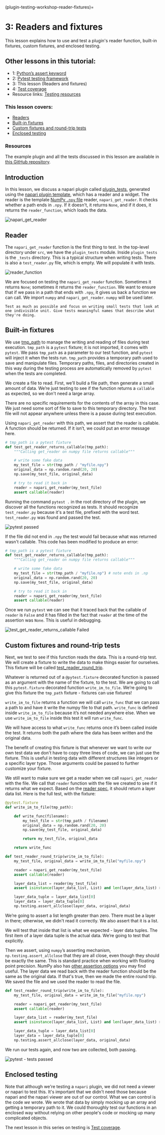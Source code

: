 (plugin-testing-workshop-reader-fixtures)=

# 3: Readers and fixtures

This lesson explains how to use and test a plugin's reader function, built-in fixtures, custom fixtures, and enclosed testing.

## Other lessons in this tutorial:

* 1: [Python’s assert keyword](plugin-testing-workshop-assert)
* 2: [Pytest testing framework](plugin-testing-workshop-pytest)
* 3: This lesson (Readers and fixtures)
* 4: [Test coverage](plugin-testing-workshop-coverage)
* Resource links: [Testing resources](plugin-testing-resources)

### This lesson covers:
* [Readers](#reader)
* [Built-in fixtures](#built-in-fixtures)
* [Custom fixtures and round-trip tests](#custom-fixtures-and-round-trip-tests)
* [Enclosed testing](#enclosed-testing)

### Resources
The example plugin and all the tests discussed in this lesson are available in [this GitHub repository](https://github.com/DragaDoncila/plugin-tests).

## Introduction
In this lesson, we discuss a napari plugin called [plugin_tests](https://github.com/DragaDoncila/plugin-tests/tree/main/src/plugin_tests), generated using the [napari plugin template](https://github.com/napari/napari-plugin-template), which has a reader and a widget. The reader is the template [NumPy `.npy` file](https://numpy.org/doc/stable/reference/generated/numpy.lib.format.html#npy-format) reader, `napari_get_reader`. It checks whether a path ends in `.npy`. If it doesn't, it returns `None`, and if it does, it returns the `reader_function`, which loads the data.

![napari_get_reader](../../images/napari_plugins_1st_napari_get_reader.png)

## Reader
The `napari_get_reader` function is the first thing to test. In the top-level directory under `src`, we have the `plugin_tests` module. Inside `plugin_tests` is the `_tests` directory. This is a typical structure when writing tests. There is also a `test_reader.py` file, which is empty. We will populate it with tests.

![reader_function](../../images/napari_plugins_2nd_reader_function.png)

We are focused on testing the `napari_get_reader` function. Sometimes it returns `None`; sometimes it returns the `reader_function`. We want to ensure that if we pass in a path that ends with `.npy`, it gives us back a function we can call.  We import `numpy` and `napari_get_reader`. `numpy` will be used later.

```{tip}
Test as much as possible and focus on writing small tests that look at one indivisible unit. Give tests meaningful names that describe what they're doing.
```

## Built-in fixtures
We use [tmp_path](https://docs.pytest.org/en/7.1.x/how-to/tmp_path.html#the-tmp-path-fixture) to manage the writing and reading of files during test execution. `tmp_path` is a `pytest` fixture; it is not imported, it comes with `pytest`. We pass `tmp_path` as a parameter to our test function, and `pytest` will inject it when the tests run. `tmp_path` provides a temporary path used to save and manipulate files. Temporary paths, files, and directories created in this way during the testing process are automatically removed by `pytest` when the tests are completed.

We create a file to read. First, we’ll build a file path, then generate a small amount of data. We’re just testing to see if the function returns a `callable` as expected, so we don't need a large array.

There are no specific requirements for the contents of the array in this case. We just need some sort of file to save to this temporary directory. The test file will not appear anywhere unless there is a pause during test execution.


Using `napari_get_reader` with this path, we assert that the reader is callable. A function should be returned. If it isn’t, we could put an error message here.

```python
# tmp_path is a pytest fixture
def test_get_reader_returns_callable(tmp_path):
    """Calling get_reader on numpy file returns callable"""

    # write some fake data
    my_test_file = str(tmp_path / "myfile.npy")
    original_data = np.random.rand(20, 20)
    np.save(my_test_file, original_data)

    # try to read it back in
    reader = napari_get_reader(my_test_file)
    assert callable(reader)
```

Running the command `pytest .` in the root directory of the plugin, we discover all the functions recognized as tests. It should recognize `test_reader.py` because it's a test file, prefixed with the word test. `test_reader.py` was found and passed the test.

![pytest passed](../../images/napari_plugins_3rd_pytest_passed.png)

If the file did not end in `.npy` the test would fail because what was returned wasn't callable. This code has been modified to produce an error:
```python
# tmp_path is a pytest fixture
def test_get_reader_returns_callable(tmp_path):
    """Calling get_reader on numpy file returns callable"""

    # write some fake data
    my_test_file = str(tmp_path / "myfile.np") # note ends in .np
    original_data = np.random.rand(20, 20)
    np.save(my_test_file, original_data)

    # try to read it back in
    reader = napari_get_reader(my_test_file)
    assert callable(reader)
```
Once we run `pytest` we can see that it traced back that the callable of `reader` is `False` and it has filled in the fact that `reader` at the time of the assertion was `None`. This is useful in debugging.

![test_get_reader_returns_callable Failed](../../images/napari_plugins_4th_test_get_reader_returns_callable-failed.png)

## Custom fixtures and round-trip tests
Next, we test to see if this function reads the data. This is a round-trip test. We will create a fixture to write the data to make things easier for ourselves. This fixture will be called [test_reader_round_trip](https://github.com/DragaDoncila/plugin-tests/blob/effb32d6e3b191ad83e69813b26ae8695210f5ad/src/plugin_tests/_tests/test_reader.py#L39).

Whatever is returned out of a `@pytest.fixture` decorated function is passed as an argument with the name of the fixture, to the test. We are going to call this `pytest.fixture` decorated function `write_im_to_file`. We’re going to give this fixture the `tmp_path` fixture - fixtures can use fixtures!

`write_im_to_file` returns a function we will call `write_func` that we can pass a path to and have it write the numpy file to that path. `write_func` is defined inside `write_im_to_file` because it’s not needed anywhere else. When we use `write_im_to_file` inside this test it will run `write_func`.

We will have access to what `write_func` returns once it’s been called inside the test. It returns both the path where the data has been written and the original data.

The benefit of creating this fixture is that whenever we want to write our own test data we don't have to copy three lines of code, we can just use the fixture. This is useful in testing data with different structures like integers or a specific layer type. Those arguments could be passed to further customize your fixture.

We still want to make sure we get a reader when we call `napari_get_reader` with the file. We call that `reader` function with the file we created to see if it returns what we expect. Based on the [reader spec](plugin-readers-guide), it should return a layer data list. Here is the full test, with the fixture:
```python
@pytest.fixture
def write_im_to_file(tmp_path):

    def write_func(filename):
        my_test_file = str(tmp_path / filename)
        original_data = np.random.rand(20, 20)
        np.save(my_test_file, original_data)

        return my_test_file, original_data

    return write_func

def test_reader_round_trip(write_im_to_file):
    my_test_file, original_data = write_im_to_file("myfile.npy")

    reader = napari_get_reader(my_test_file)
    assert callable(reader)

    layer_data_list = reader(my_test_file)
    assert isinstance(layer_data_list, List) and len(layer_data_list) > 0

    layer_data_tuple = layer_data_list[0]
    layer_data = layer_data_tuple[0]
    np.testing.assert_allclose(layer_data, original_data)
```
We’re going to assert a list length greater than zero. There must be a layer in there; otherwise, we didn't read it correctly. We also assert that it is a list.

We will test that inside that list is what we expected - layer data tuples. The first item of a layer data tuple is the actual data. We’re going to test that explicitly.

Then we assert, using `numpy`’s asserting mechanism, `np.testing.assert_allclose` that they are all close, even though they should be exactly the same. This is standard practice when working with floating point precision. NumPy also has [other assertion options](https://numpy.org/doc/stable/reference/routines.testing.html) you may find useful. The layer data we read back with the reader function should be the same as the original data. If that's true, then we made the entire round trip. We saved the file and we used the reader to read the file.
```python
def test_reader_round_trip(write_im_to_file):
    my_test_file, original_data = write_im_to_file("myfile.npy")

    reader = napari_get_reader(my_test_file)
    assert callable(reader)

    layer_data_list = reader(my_test_file)
    assert isinstance(layer_data_list, List) and len(layer_data_list) > 0

    layer_data_tuple = layer_data_list[0]
    layer_data = layer_data_tuple[0]
    np.testing.assert_allclose(layer_data, original_data)
```
We run our tests again, and now two are collected, both passing.

![pytest - tests passed](../../images/napari_plugins_5th_tests_passed.png)


## Enclosed testing
Note that although we're testing a `napari` plugin, we did not need a viewer or napari to test this. It's important that we didn't need those because napari and the napari viewer are out of our control. What we can control is the code _we_ wrote. We wrote that data by simply mocking up an array and getting a temporary path to it. We could thoroughly test our functions in an enclosed way without relying on other people's code or mocking up many complicated objects.

The next lesson in this series on testing is [Test coverage](plugin-testing-workshop-coverage).

